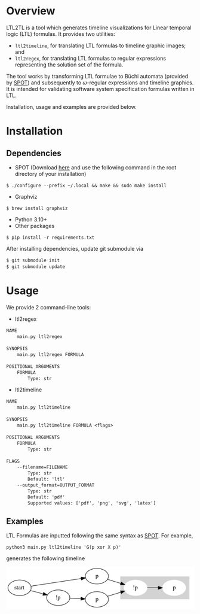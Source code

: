 # Overview

LTL2TL is a tool which generates timeline visualizations for Linear temporal logic (LTL) formulas. It provides two utilities:
- `ltl2timeline`, for translating LTL formulas to timeline graphic images; and
- `ltl2regex`, for translating LTL formulas to regular expressions representing the solution set of the formula. 

The tool works by transforming LTL formulae to Büchi automata (provided by [SPOT](https://spot.lre.epita.fr/)) and subsequently to $\omega$-regular expressions and timeline graphics. It is intended for validating software system specification formulas written in LTL. 

Installation, usage and examples are provided below.

# Installation
## Dependencies
- SPOT (Download [here](https://spot.lre.epita.fr/install.html) and use the following command in the root directory of your installation)
```
$ ./configure --prefix ~/.local && make && sudo make install
```
- Graphviz
```
$ brew install graphviz
```
- Python 3.10+
- Other packages
```
$ pip install -r requirements.txt
```

After installing dependencies, update git submodule via
```bash
$ git submodule init
$ git submodule update
```

# Usage
We provide 2 command-line tools:
- ltl2regex
```
NAME
    main.py ltl2regex

SYNOPSIS
    main.py ltl2regex FORMULA

POSITIONAL ARGUMENTS
    FORMULA
        Type: str
```
- ltl2timeline
```
NAME
    main.py ltl2timeline

SYNOPSIS
    main.py ltl2timeline FORMULA <flags>

POSITIONAL ARGUMENTS
    FORMULA
        Type: str

FLAGS
    --filename=FILENAME
        Type: str
        Default: 'ltl'
    --output_format=OUTPUT_FORMAT
        Type: str
        Default: 'pdf'
        Supported values: ['pdf', 'png', 'svg', 'latex']
```

## Examples
LTL Formulas are inputted following the same syntax as [SPOT](https://spot.lre.epita.fr/app/). For example,

```
python3 main.py ltl2timeline 'G(p xor X p)'
```
generates the following timeline

![timeline](paper/examples/ex2/ex2.png)
